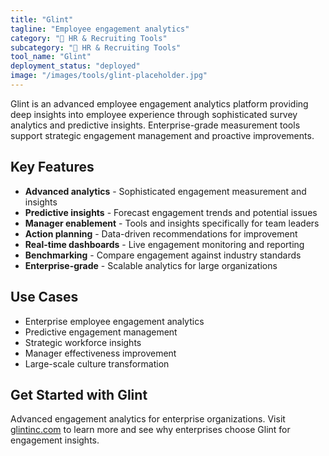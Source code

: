 ```yaml
---
title: "Glint"
tagline: "Employee engagement analytics"
category: "👥 HR & Recruiting Tools"
subcategory: "👥 HR & Recruiting Tools"
tool_name: "Glint"
deployment_status: "deployed"
image: "/images/tools/glint-placeholder.jpg"
---
```

Glint is an advanced employee engagement analytics platform providing deep insights into employee experience through sophisticated survey analytics and predictive insights. Enterprise-grade measurement tools support strategic engagement management and proactive improvements.

## Key Features

- **Advanced analytics** - Sophisticated engagement measurement and insights
- **Predictive insights** - Forecast engagement trends and potential issues
- **Manager enablement** - Tools and insights specifically for team leaders
- **Action planning** - Data-driven recommendations for improvement
- **Real-time dashboards** - Live engagement monitoring and reporting
- **Benchmarking** - Compare engagement against industry standards
- **Enterprise-grade** - Scalable analytics for large organizations

## Use Cases

- Enterprise employee engagement analytics
- Predictive engagement management
- Strategic workforce insights
- Manager effectiveness improvement
- Large-scale culture transformation

## Get Started with Glint

Advanced engagement analytics for enterprise organizations. Visit [glintinc.com](https://www.glintinc.com) to learn more and see why enterprises choose Glint for engagement insights.
